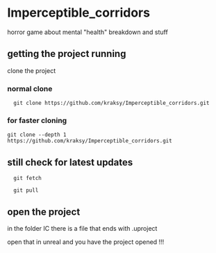 # Imperceptible_corridors
horror game about mental "health" breakdown and stuff

## getting the project running
clone the project

### normal clone 

```
  git clone https://github.com/kraksy/Imperceptible_corridors.git
```
### for faster cloning

```
git clone --depth 1 https://github.com/kraksy/Imperceptible_corridors.git
```

## still check for latest updates

```
  git fetch
```

```
  git pull
```

## open the project

in the folder IC
there is a file that ends with .uproject

open that in unreal and you have the project opened !!! 

